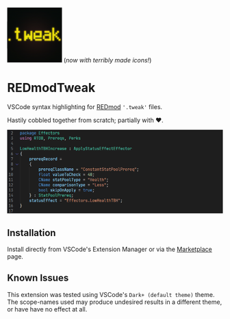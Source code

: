 ![redmodtweak-lang icon](resources/icon-128.png)
(*now with terribly made icons!*)
# REDmodTweak

VSCode syntax highlighting for [REDmod](https://www.cyberpunk.net/en/modding-support) `'.tweak'` files.

Hastily cobbled together from scratch; partially with ❤️. 

![syntax example image](resources/example.png)

## Installation

Install directly from VSCode's Extension Manager or via the [Marketplace](https://marketplace.visualstudio.com/items?itemName=alternaut-dev.redmodtweak-lang) page.

## Known Issues

This extension was tested using VSCode's `Dark+ (default theme)` theme. The scope-names used may produce undesired results in a different theme, or have have no effect at all.

